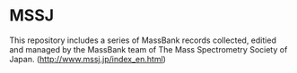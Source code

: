 # MSSJ
This repository includes a series of MassBank records collected, editied and managed by the MassBank team of The Mass Spectrometry Society of Japan. (http://www.mssj.jp/index_en.html)
